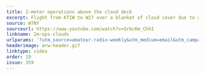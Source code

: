 ```yaml
---
title: 2-meter operations above the cloud deck
excerpt: Flight from KTIW to W27 over a blanket of cloud cover due to a temperature inversion.
source: W7NY
sourceurl: https://www.youtube.com/watch?v=Srbc6m_ChhI
linkname: 2m-ops-clouds
urlparams: '?utm_source=amateur-radio-weekly&utm_medium=email&utm_campaign=newsletter'
headerimage: arw-header.gif
linktype: video
order: 19
issue: 359
---
```

